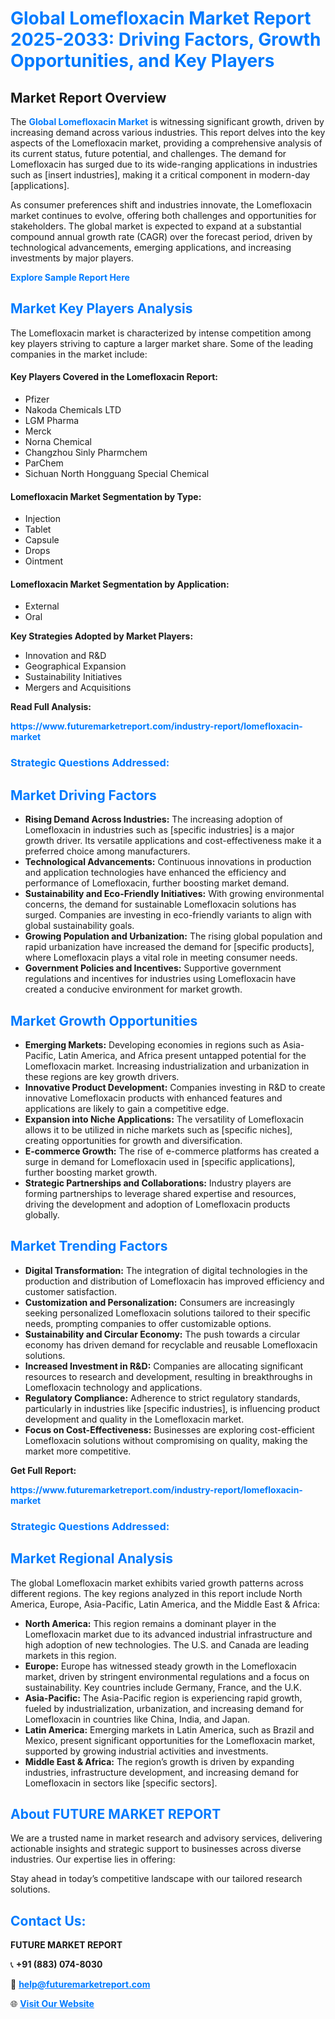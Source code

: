 <h1 style="color: #007BFF;">Global Lomefloxacin Market Report 2025-2033: Driving Factors, Growth Opportunities, and Key Players</h1>

<section id="overview">
<h2>Market Report Overview</h2>
<p>The <a href="https://www.futuremarketreport.com/industry-report/lomefloxacin-market" style="color: #007BFF; text-decoration: none;"><strong>Global Lomefloxacin Market</strong></a> is witnessing significant growth, driven by increasing demand across various industries. This report delves into the key aspects of the Lomefloxacin market, providing a comprehensive analysis of its current status, future potential, and challenges. The demand for Lomefloxacin has surged due to its wide-ranging applications in industries such as [insert industries], making it a critical component in modern-day [applications].</p>
<p>As consumer preferences shift and industries innovate, the Lomefloxacin market continues to evolve, offering both challenges and opportunities for stakeholders. The global market is expected to expand at a substantial compound annual growth rate (CAGR) over the forecast period, driven by technological advancements, emerging applications, and increasing investments by major players.</p>
</section>

<section id="overview">
<p><a href="https://www.futuremarketreport.com/request-sample/reportId=26036" style="color: #007BFF; text-decoration: none;"><strong>Explore Sample Report Here</strong></a></p>
</section>

<section id="key-players">
<h2 style="color: #007BFF;">Market Key Players Analysis</h2>
<p>The Lomefloxacin market is characterized by intense competition among key players striving to capture a larger market share. Some of the leading companies in the market include:</p>
<h4>Key Players Covered in the Lomefloxacin Report:</h4>
<ul><li>Pfizer</li><li>Nakoda Chemicals LTD</li><li>LGM Pharma</li><li>Merck</li><li>Norna Chemical</li><li>Changzhou Sinly Pharmchem</li><li>ParChem</li><li>Sichuan North Hongguang Special Chemical</li></ul>
<h4>Lomefloxacin Market Segmentation by Type:</h4>
<ul><li>Injection</li><li>Tablet</li><li>Capsule</li><li>Drops</li><li>Ointment</li></ul>

<h4>Lomefloxacin Market Segmentation by Application:</h4>
<ul><li>External</li><li>Oral</li></ul>
<p><strong>Key Strategies Adopted by Market Players:</strong></p>
<ul>
<li>Innovation and R&D</li>
<li>Geographical Expansion</li>
<li>Sustainability Initiatives</li>
<li>Mergers and Acquisitions</li>
</ul>
</section>

<section>
<p><strong>Read Full Analysis: </strong></p><a href="https://www.futuremarketreport.com/industry-report/lomefloxacin-market" style="color: #007BFF; text-decoration: none;"><strong>https://www.futuremarketreport.com/industry-report/lomefloxacin-market</strong></a>
<h3 style="color: #007BFF;">Strategic Questions Addressed:</h3>
</section>

<section id="driving-factors">
<h2 style="color: #007BFF;">Market Driving Factors</h2>
<ul>
<li><strong>Rising Demand Across Industries:</strong> The increasing adoption of Lomefloxacin in industries such as [specific industries] is a major growth driver. Its versatile applications and cost-effectiveness make it a preferred choice among manufacturers.</li>
<li><strong>Technological Advancements:</strong> Continuous innovations in production and application technologies have enhanced the efficiency and performance of Lomefloxacin, further boosting market demand.</li>
<li><strong>Sustainability and Eco-Friendly Initiatives:</strong> With growing environmental concerns, the demand for sustainable Lomefloxacin solutions has surged. Companies are investing in eco-friendly variants to align with global sustainability goals.</li>
<li><strong>Growing Population and Urbanization:</strong> The rising global population and rapid urbanization have increased the demand for [specific products], where Lomefloxacin plays a vital role in meeting consumer needs.</li>
<li><strong>Government Policies and Incentives:</strong> Supportive government regulations and incentives for industries using Lomefloxacin have created a conducive environment for market growth.</li>
</ul>
</section>

<section id="growth-opportunities">
<h2 style="color: #007BFF;">Market Growth Opportunities</h2>
<ul>
<li><strong>Emerging Markets:</strong> Developing economies in regions such as Asia-Pacific, Latin America, and Africa present untapped potential for the Lomefloxacin market. Increasing industrialization and urbanization in these regions are key growth drivers.</li>
<li><strong>Innovative Product Development:</strong> Companies investing in R&D to create innovative Lomefloxacin products with enhanced features and applications are likely to gain a competitive edge.</li>
<li><strong>Expansion into Niche Applications:</strong> The versatility of Lomefloxacin allows it to be utilized in niche markets such as [specific niches], creating opportunities for growth and diversification.</li>
<li><strong>E-commerce Growth:</strong> The rise of e-commerce platforms has created a surge in demand for Lomefloxacin used in [specific applications], further boosting market growth.</li>
<li><strong>Strategic Partnerships and Collaborations:</strong> Industry players are forming partnerships to leverage shared expertise and resources, driving the development and adoption of Lomefloxacin products globally.</li>
</ul>
</section>

<section id="trending-factors">
<h2 style="color: #007BFF;">Market Trending Factors</h2>
<ul>
<li><strong>Digital Transformation:</strong> The integration of digital technologies in the production and distribution of Lomefloxacin has improved efficiency and customer satisfaction.</li>
<li><strong>Customization and Personalization:</strong> Consumers are increasingly seeking personalized Lomefloxacin solutions tailored to their specific needs, prompting companies to offer customizable options.</li>
<li><strong>Sustainability and Circular Economy:</strong> The push towards a circular economy has driven demand for recyclable and reusable Lomefloxacin solutions.</li>
<li><strong>Increased Investment in R&D:</strong> Companies are allocating significant resources to research and development, resulting in breakthroughs in Lomefloxacin technology and applications.</li>
<li><strong>Regulatory Compliance:</strong> Adherence to strict regulatory standards, particularly in industries like [specific industries], is influencing product development and quality in the Lomefloxacin market.</li>
<li><strong>Focus on Cost-Effectiveness:</strong> Businesses are exploring cost-efficient Lomefloxacin solutions without compromising on quality, making the market more competitive.</li>
</ul>
</section>

<section>
<p><strong>Get Full Report: </strong></p><a href="https://www.futuremarketreport.com/industry-report/lomefloxacin-market" style="color: #007BFF; text-decoration: none;"><strong>https://www.futuremarketreport.com/industry-report/lomefloxacin-market</strong></a>
<h3 style="color: #007BFF;">Strategic Questions Addressed:</h3>
</section>


<section id="regional-analysis">
<h2 style="color: #007BFF;">Market Regional Analysis</h2>
<p>The global Lomefloxacin market exhibits varied growth patterns across different regions. The key regions analyzed in this report include North America, Europe, Asia-Pacific, Latin America, and the Middle East & Africa:</p>
<ul>
<li><strong>North America:</strong> This region remains a dominant player in the Lomefloxacin market due to its advanced industrial infrastructure and high adoption of new technologies. The U.S. and Canada are leading markets in this region.</li>
<li><strong>Europe:</strong> Europe has witnessed steady growth in the Lomefloxacin market, driven by stringent environmental regulations and a focus on sustainability. Key countries include Germany, France, and the U.K.</li>
<li><strong>Asia-Pacific:</strong> The Asia-Pacific region is experiencing rapid growth, fueled by industrialization, urbanization, and increasing demand for Lomefloxacin in countries like China, India, and Japan.</li>
<li><strong>Latin America:</strong> Emerging markets in Latin America, such as Brazil and Mexico, present significant opportunities for the Lomefloxacin market, supported by growing industrial activities and investments.</li>
<li><strong>Middle East & Africa:</strong> The region’s growth is driven by expanding industries, infrastructure development, and increasing demand for Lomefloxacin in sectors like [specific sectors].</li>
</ul>
</section>

<footer>
<h2 style="color: #007BFF;">About FUTURE MARKET REPORT</h2>
<p>We are a trusted name in market research and advisory services, delivering actionable insights and strategic support to businesses across diverse industries. Our expertise lies in offering:</p>

<p>Stay ahead in today’s competitive landscape with our tailored research solutions.</p>

<h2 style="color: #007BFF;">Contact Us:</h2>
<p><strong>FUTURE MARKET REPORT</strong></p>
<p>📞 <strong>+91 (883) 074-8030</strong></p>
<p>📧 <strong><a href="mailto:help@futuremarketreport.com" style="color: #007BFF;">help@futuremarketreport.com</a></strong></p>
<p>🌐 <strong><a href="https://www.futuremarketreport.com/" style="color: #007BFF;">Visit Our Website</a></strong></p>
</footer>